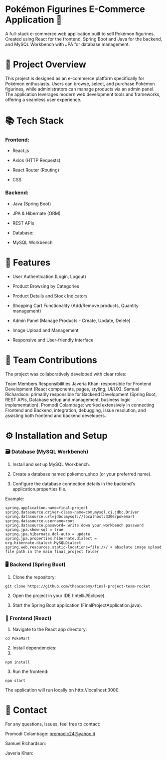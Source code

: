 # Pokémon Figurines E-Commerce Application 🛒
A full-stack e-commerce web application built to sell Pokémon figurines. Created using React for the frontend, Spring Boot and Java for the backend, and MySQL Workbench with JPA for database management.

# 🚀 Project Overview
This project is designed as an e-commerce platform specifically for Pokémon enthusiasts. Users can browse, select, and purchase Pokémon figurines, while administrators can manage products via an admin panel. The application leverages modern web development tools and frameworks, offering a seamless user experience.

# 📚 Tech Stack
### Frontend:

- React.js

- Axios (HTTP Requests)

- React Router (Routing)

- CSS

### Backend:

- Java (Spring Boot)

- JPA & Hibernate (ORM)

- REST APIs

- Database:

- MySQL Workbench

# 🌟 Features

- User Authentication (Login, Logout)

- Product Browsing by Categories

- Product Details and Stock Indicators

- Shopping Cart Functionality (Add/Remove products, Quantity management)

- Admin Panel (Manage Products - Create, Update, Delete)

- Image Upload and Management

- Responsive and User-friendly Interface

# 👥 Team Contributions

The project was collaboratively developed with clear roles:

Team Members	Responsibilities
Javeria Khan: responsible for Frontend Development (React components, pages, styling, UI/UX).
Samuel Richardson: 	primarily responsible for Backend Development (Spring Boot, REST APIs, Database setup and management, business logic implementation).
Promodi Colambage:	worked extensively in connecting Frontend and Backend, integration, debugging, issue resolution, and assisting both frontend and backend developers.

# ⚙️ Installation and Setup

### 🗃️ Database (MySQL Workbench)

1. Install and set up MySQL Workbench.

2. Create a database named pokemon_shop (or your preferred name).

3. Configure the database connection details in the backend's application.properties file.

Example:

```
spring.application.name=final-project
spring.datasource.driver-class-name=com.mysql.cj.jdbc.Driver
spring.datasource.url=jdbc:mysql://localhost:3306/pokemart
spring.datasource.username=root
spring.datasource.password= write down your workbench password
spring.jpa.show-sql = true
spring.jpa.hibernate.ddl-auto = update
spring.jpa.properties.hibernate.dialect = org.hibernate.dialect.MySQLDialect
spring.web.resources.static-locations=file:/// + absolute image upload file path in the main final_project folder
```

### 🖥️ Backend (Spring Boot)

1. Clone the repository:

```
git clone https://github.com/theacademy/final-project-team-rocket
```

2. Open the project in your IDE (IntelliJ/Eclipse).

3. Start the Spring Boot application (FinalProjectApplication.java).

### 🎨 Frontend (React)

1. Navigate to the React app directory:

```
cd PokeMart
```

2. Install dependencies:
3. 
```
npm install
```

3. Run the frontend:

```
npm start
```

The application will run locally on http://localhost:3000.

# 📩 Contact

For any questions, issues, feel free to contact:

Promodi Colambage: promodic24@yahoo.it

Samuel Richardson: 

Javeria Khan: 
